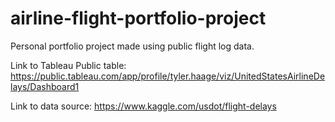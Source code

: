 # airline-flight-portfolio-project
Personal portfolio project made using public flight log data. 

Link to Tableau Public table:
https://public.tableau.com/app/profile/tyler.haage/viz/UnitedStatesAirlineDelays/Dashboard1 

Link to data source:
https://www.kaggle.com/usdot/flight-delays  

